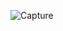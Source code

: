 ![Capture](https://user-images.githubusercontent.com/78377017/124364702-0f36f680-dc65-11eb-9089-bd06829c1eb7.PNG)
